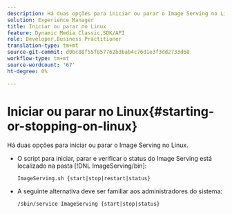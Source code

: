 ```yaml
---
description: Há duas opções para iniciar ou parar o Image Serving no Linux.
solution: Experience Manager
title: Iniciar ou parar no Linux
feature: Dynamic Media Classic,SDK/API
role: Developer,Business Practitioner
translation-type: tm+mt
source-git-commit: d0bc88f55f857762b3bab4c76d1e3f3dd2733d60
workflow-type: tm+mt
source-wordcount: '67'
ht-degree: 0%

---
```



# Iniciar ou parar no Linux{#starting-or-stopping-on-linux}

Há duas opções para iniciar ou parar o Image Serving no Linux.

* O script para iniciar, parar e verificar o status do Image Serving está localizado na pasta [!DNL ImageServing/bin]:

   `ImageServing.sh {start|stop|restart|status}`
* A seguinte alternativa deve ser familiar aos administradores do sistema:

   `/sbin/service ImageServing {start|stop|status}`
